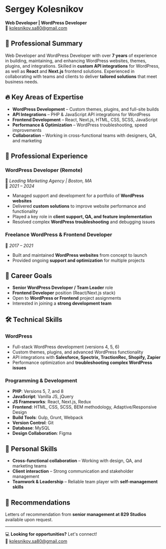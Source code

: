 # Sergey Kolesnikov  
**Web Developer | WordPress Developer**  
📧 [kolesnikov.sa80@gmail.com](mailto:kolesnikov.sa80@gmail.com)

## 🚀 Professional Summary
Web Developer and WordPress Developer with over **7 years** of experience in building, maintaining, and enhancing WordPress websites, themes, plugins, and integrations. Skilled in **custom API integrations** for WordPress, as well as **React** and **Next.js** frontend solutions. Experienced in collaborating with teams and clients to deliver **tailored solutions** that meet business needs.

## 🔥 Key Areas of Expertise
- **WordPress Development** – Custom themes, plugins, and full-site builds  
- **API Integrations** – PHP & JavaScript API integrations for WordPress  
- **Frontend Development** – React, Next.js, HTML, CSS, SCSS, JavaScript  
- **Performance & Optimization** – WordPress troubleshooting, speed improvements  
- **Collaboration** – Working in cross-functional teams with designers, QA, and marketing  

## 💼 Professional Experience

### **WordPress Developer (Remote)**
📍 *Leading Marketing Agency | Boston, MA*  
📅 *2021 – 2024*
- Managed support and development for a portfolio of **WordPress websites**
- Delivered **custom solutions** to improve website performance and functionality
- Played a key role in **client support, QA, and feature implementation**
- Resolved complex **WordPress troubleshooting** and debugging issues

### **Freelance WordPress & Frontend Developer**
📅 *2017 – 2021*
- Built and maintained **WordPress websites** from concept to launch  
- Provided ongoing **support and optimization** for multiple projects  

## 🎯 Career Goals
- **Senior WordPress Developer / Team Leader** role  
- **Frontend Developer** position (React/Next.js stack)  
- Open to **WordPress or Frontend** project assignments  
- Interested in joining a **strong development team**  

## 🛠️ Technical Skills

### **WordPress**
- Full-stack WordPress development (versions 4, 5, 6)  
- Custom themes, plugins, and advanced WordPress functionality  
- API integrations with **Salesforce, Spectrix, TractionRec, Shopify, Zapier**  
- Performance optimization and **troubleshooting complex WordPress issues**  

### **Programming & Development**
- **PHP**: Versions 5, 7, and 8  
- **JavaScript**: Vanilla JS, jQuery  
- **JS Frameworks**: React, Next.js, Redux  
- **Frontend**: HTML, CSS, SCSS, BEM methodology, Adaptive/Responsive Design  
- **Build Tools**: Gulp, Grunt, Webpack  
- **Version Control**: Git  
- **Database**: MySQL  
- **Design Collaboration**: Figma  

## 🤝 Personal Skills
- **Cross-functional collaboration** – Working with design, QA, and marketing teams  
- **Client interaction** – Strong communication and stakeholder management  
- **Teamwork & Leadership** – Reliable team player with **self-management skills**  

## 📜 Recommendations
Letters of recommendation from **senior management at 829 Studios** available upon request.

---

💻 **Looking for opportunities?** Let's connect!  
📧 [kolesnikov.sa80@gmail.com](mailto:kolesnikov.sa80@gmail.com)
